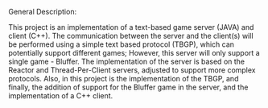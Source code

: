 
General Description:

This project is an implementation of a text-based game server (JAVA) and client (C++). The communication between the server and the client(s) will be performed using a simple text based protocol (TBGP), which can potentially support different games; However, this server will only support a single game - Bluffer.
The implementation of the server is based on the Reactor and Thread-Per-Client servers, adjusted to support more complex protocols. Also, in this project is the implementation of the TBGP, and finally, the addition of support for the Bluffer game in the server, and the implementation of a C++ client.
